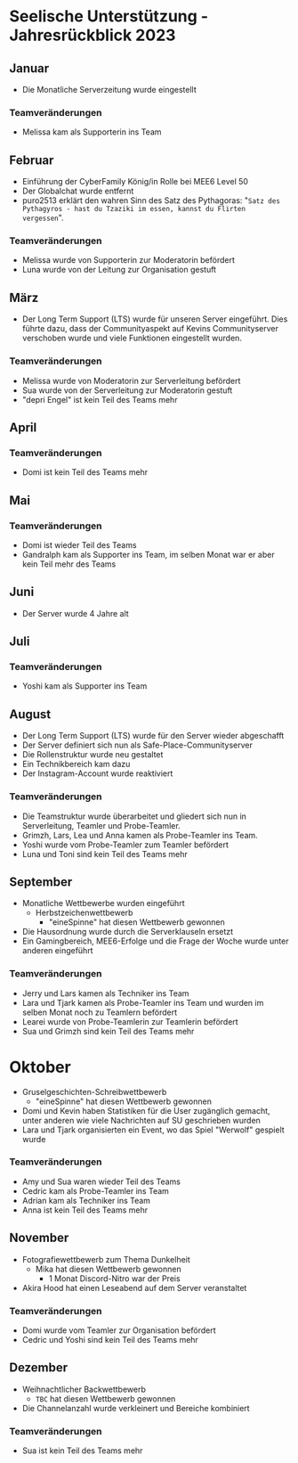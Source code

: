 # Seelische Unterstützung - Jahresrückblick 2023
## Januar
- Die Monatliche Serverzeitung wurde eingestellt
### Teamveränderungen
- Melissa kam als Supporterin ins Team
## Februar
- Einführung der CyberFamily König/in Rolle bei MEE6 Level 50
- Der Globalchat wurde entfernt 
- puro2513 erklärt den wahren Sinn des Satz des Pythagoras: "`Satz des Pythagyros - hast du Tzaziki im essen, kannst du Flirten vergessen`".
### Teamveränderungen
- Melissa wurde von Supporterin zur Moderatorin befördert
- Luna wurde von der Leitung zur Organisation gestuft
## März
- Der Long Term Support (LTS) wurde für unseren Server eingeführt. Dies führte dazu, dass der Communityaspekt auf Kevins Communityserver verschoben wurde und viele Funktionen eingestellt wurden.
### Teamveränderungen
- Melissa wurde von Moderatorin zur Serverleitung befördert
- Sua wurde von der Serverleitung zur Moderatorin gestuft
- "depri Engel" ist kein Teil des Teams mehr
## April
### Teamveränderungen
- Domi ist kein Teil des Teams mehr
## Mai
### Teamveränderungen
- Domi ist wieder Teil des Teams
- Gandralph kam als Supporter ins Team, im selben Monat war er aber kein Teil mehr des Teams
## Juni
- Der Server wurde 4 Jahre alt
## Juli
### Teamveränderungen
- Yoshi kam als Supporter ins Team
## August
- Der Long Term Support (LTS) wurde für den Server wieder abgeschafft
- Der Server definiert sich nun als Safe-Place-Communityserver
- Die Rollenstruktur wurde neu gestaltet
- Ein Technikbereich kam dazu
- Der Instagram-Account wurde reaktiviert
### Teamveränderungen
- Die Teamstruktur wurde überarbeitet und gliedert sich nun in Serverleitung, Teamler und Probe-Teamler.
- Grimzh, Lars, Lea und Anna kamen als Probe-Teamler ins Team.
- Yoshi wurde vom Probe-Teamler zum Teamler befördert
- Luna und Toni sind kein Teil des Teams mehr
## September
- Monatliche Wettbewerbe wurden eingeführt
  - Herbstzeichenwettbewerb
    - "eineSpinne" hat diesen Wettbewerb gewonnen
- Die Hausordnung wurde durch die Serverklauseln ersetzt
- Ein Gamingbereich, MEE6-Erfolge und die Frage der Woche wurde unter anderen eingeführt
### Teamveränderungen
- Jerry und Lars kamen als Techniker ins Team
- Lara und Tjark kamen als Probe-Teamler ins Team und wurden im selben Monat noch zu Teamlern befördert
- Learei wurde von Probe-Teamlerin zur Teamlerin befördert
- Sua und Grimzh sind kein Teil des Teams mehr
# Oktober
- Gruselgeschichten-Schreibwettbewerb
  - "eineSpinne" hat diesen Wettbewerb gewonnen
- Domi und Kevin haben Statistiken für die User zugänglich gemacht, unter anderen wie viele Nachrichten auf SU geschrieben wurden
- Lara und Tjark organisierten ein Event, wo das Spiel "Werwolf" gespielt wurde
### Teamveränderungen
- Amy und Sua waren wieder Teil des Teams
- Cedric kam als Probe-Teamler ins Team
- Adrian kam als Techniker ins Team
- Anna ist kein Teil des Teams mehr
## November
- Fotografiewettbewerb zum Thema Dunkelheit
  - Mika hat diesen Wettbewerb gewonnen
    - 1 Monat Discord-Nitro war der Preis
- Akira Hood hat einen Leseabend auf dem Server veranstaltet
### Teamveränderungen
- Domi wurde vom Teamler zur Organisation befördert
- Cedric und Yoshi sind kein Teil des Teams mehr
## Dezember
- Weihnachtlicher Backwettbewerb
  - `TBC` hat diesen Wettbewerb gewonnen
- Die Channelanzahl wurde verkleinert und Bereiche kombiniert
### Teamveränderungen
- Sua ist kein Teil des Teams mehr